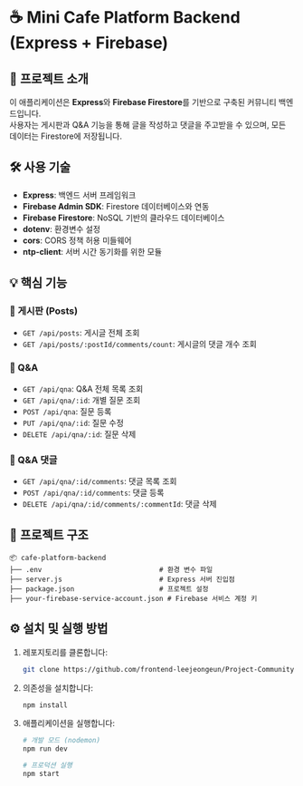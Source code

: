 # ☕️ Mini Cafe Platform Backend (Express + Firebase)

## 📌 프로젝트 소개

이 애플리케이션은 **Express**와 **Firebase Firestore**를 기반으로 구축된 커뮤니티 백엔드입니다.  
사용자는 게시판과 Q&A 기능을 통해 글을 작성하고 댓글을 주고받을 수 있으며, 모든 데이터는 Firestore에 저장됩니다.

## 🛠 사용 기술

- **Express**: 백엔드 서버 프레임워크
- **Firebase Admin SDK**: Firestore 데이터베이스와 연동
- **Firebase Firestore**: NoSQL 기반의 클라우드 데이터베이스
- **dotenv**: 환경변수 설정
- **cors**: CORS 정책 허용 미들웨어
- **ntp-client**: 서버 시간 동기화를 위한 모듈

## 💡 핵심 기능

### 📌 게시판 (Posts)

- `GET /api/posts`: 게시글 전체 조회
- `GET /api/posts/:postId/comments/count`: 게시글의 댓글 개수 조회

### 📌 Q&A

- `GET /api/qna`: Q&A 전체 목록 조회
- `GET /api/qna/:id`: 개별 질문 조회
- `POST /api/qna`: 질문 등록
- `PUT /api/qna/:id`: 질문 수정
- `DELETE /api/qna/:id`: 질문 삭제

### 📌 Q&A 댓글

- `GET /api/qna/:id/comments`: 댓글 목록 조회
- `POST /api/qna/:id/comments`: 댓글 등록
- `DELETE /api/qna/:id/comments/:commentId`: 댓글 삭제

## 📂 프로젝트 구조

```plaintext
📦 cafe-platform-backend
├── .env                             # 환경 변수 파일
├── server.js                        # Express 서버 진입점
├── package.json                     # 프로젝트 설정
├── your-firebase-service-account.json # Firebase 서비스 계정 키
```

## ⚙️ 설치 및 실행 방법

1. 레포지토리를 클론합니다:

   ```bash
   git clone https://github.com/frontend-leejeongeun/Project-Community-Next-Server.git
   ```

2. 의존성을 설치합니다:

   ```bash
   npm install
   ```

3. 애플리케이션을 실행합니다:

   ```bash
   # 개발 모드 (nodemon)
   npm run dev

   # 프로덕션 실행
   npm start
   ```
